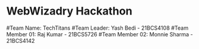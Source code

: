 # WebWizadry Hackathon

#Team Name: TechTitans 
#Team Leader: Yash Bedi - 21BCS4108 
#Team Member 01: Raj Kumar - 21BCS5726 
#Team Member 02: Monnie Sharma - 21BCS4142
